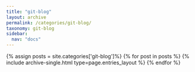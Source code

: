 ```yaml
---
title: "git-blog"
layout: archive
permalink: /categories/git-blog/
taxonomy: git-blog
sidebar:
  nav: "docs"
---
```


{% assign posts = site.categories['git-blog']%}
{% for post in posts %}
  {% include archive-single.html type=page.entries_layout %}
{% endfor %}
